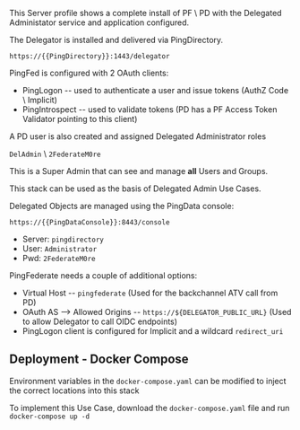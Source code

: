 This Server profile shows a complete install of PF \ PD with the Delegated Administator service and application configured.

The Delegator is installed and delivered via PingDirectory.  

`https://{{PingDirectory}}:1443/delegator`

PingFed is configured with 2 OAuth clients:
* PingLogon -- used to authenticate a user and issue tokens (AuthZ Code \ Implicit)
* PingIntrospect -- used to validate tokens (PD has a PF Access Token Validator pointing to this client)

A PD user is also created and assigned Delegated Administrator roles

`DelAdmin` \ `2FederateM0re`

This is a Super Admin that can see and manage **all** Users and Groups.

This stack can be used as the basis of Delegated Admin Use Cases.

Delegated Objects are managed using the PingData console:  

`https://{{PingDataConsole}}:8443/console`

* Server: `pingdirectory`
* User: `Administrator`
* Pwd: `2FederateM0re`

PingFederate needs a couple of additional options:

* Virtual Host -- `pingfederate`  (Used for the backchannel ATV call from PD)
* OAuth AS --> Allowed Origins -- `https://${DELEGATOR_PUBLIC_URL}`  (Used to allow Delegator to call OIDC endpoints)
* PingLogon client is configured for Implicit and a wildcard `redirect_uri`

## Deployment - Docker Compose
Environment variables in the `docker-compose.yaml` can be modified to inject the correct locations into this stack

To implement this Use Case, download the `docker-compose.yaml` file and run `docker-compose up -d`
